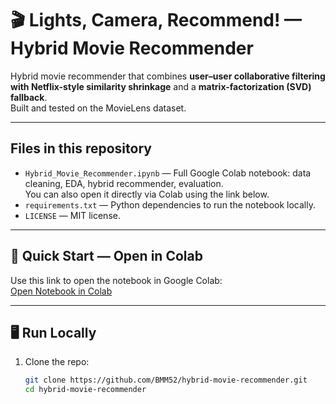 # 🎬 Lights, Camera, Recommend! — Hybrid Movie Recommender

Hybrid movie recommender that combines **user–user collaborative filtering with Netflix-style similarity shrinkage** and a **matrix-factorization (SVD) fallback**.  
Built and tested on the MovieLens dataset.

---

## Files in this repository
- `Hybrid_Movie_Recommender.ipynb` — Full Google Colab notebook: data cleaning, EDA, hybrid recommender, evaluation.  
  You can also open it directly via Colab using the link below.
- `requirements.txt` — Python dependencies to run the notebook locally.  
- `LICENSE` — MIT license.

---

## 🚀 Quick Start — Open in Colab

Use this link to open the notebook in Google Colab:  
[Open Notebook in Colab](https://colab.research.google.com/drive/1PetYy6DDdwaJo2E6LeavCL7BD2N_Hq3F?usp=sharing)

---

## 🖥️ Run Locally
1. Clone the repo:
   ```bash
   git clone https://github.com/BMM52/hybrid-movie-recommender.git
   cd hybrid-movie-recommender
